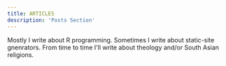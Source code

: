 ```yaml
---
title: ARTICLES
description: 'Posts Section'
---
```


Mostly I write about R programming.  Sometimes I write about static-site gnenrators.  From time to time I'll write about theology and/or South Asian religions.